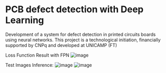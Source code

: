 # PCB defect detection with Deep Learning
Development of a system for defect detection in printed circuits boards using neural networks. This project is a technological initiation, financially supported by CNPq and developed at UNICAMP (FT)

Loss Function Result with FPN
![image](https://user-images.githubusercontent.com/76565870/161599679-e11ac63b-c474-44d7-be5a-d88069db5736.png)

Test Images Inference:
![image](https://user-images.githubusercontent.com/76565870/161599891-27eda01c-dabe-47d0-b2d7-a7af237c5ab9.png)
![image](https://user-images.githubusercontent.com/76565870/161600072-f3c70c21-4c17-436f-8eb4-f39e26f8172a.png)
